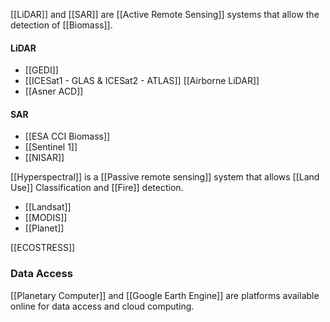 
[[LiDAR]] and [[SAR]] are [[Active Remote Sensing]] systems that allow the detection of [[Biomass]].
#### LiDAR
- [[GEDI]]
- [[ICESat1 - GLAS & ICESat2 - ATLAS]]
[[Airborne LiDAR]]
- [[Asner ACD]]
#### SAR
- [[ESA CCI Biomass]]
- [[Sentinel 1]]
- [[NISAR]]

[[Hyperspectral]] is a [[Passive remote sensing]] system that allows [[Land Use]] Classification and [[Fire]] detection.
- [[Landsat]]
- [[MODIS]]
- [[Planet]]


[[ECOSTRESS]]

### Data Access
[[Planetary Computer]] and [[Google Earth Engine]] are platforms available online for data access and cloud computing.